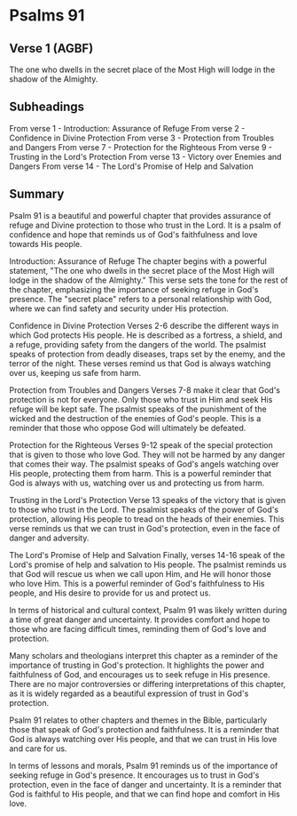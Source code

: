 # Psalms 91

## Verse 1 (AGBF)

The one who dwells in the secret place of the Most High will lodge in the shadow of the Almighty.

## Subheadings

From verse 1 - Introduction: Assurance of Refuge
From verse 2 - Confidence in Divine Protection
From verse 3 - Protection from Troubles and Dangers
From verse 7 - Protection for the Righteous
From verse 9 - Trusting in the Lord's Protection
From verse 13 - Victory over Enemies and Dangers
From verse 14 - The Lord's Promise of Help and Salvation

## Summary

Psalm 91 is a beautiful and powerful chapter that provides assurance of refuge and Divine protection to those who trust in the Lord. It is a psalm of confidence and hope that reminds us of God's faithfulness and love towards His people.

Introduction: Assurance of Refuge
The chapter begins with a powerful statement, "The one who dwells in the secret place of the Most High will lodge in the shadow of the Almighty." This verse sets the tone for the rest of the chapter, emphasizing the importance of seeking refuge in God's presence. The "secret place" refers to a personal relationship with God, where we can find safety and security under His protection.

Confidence in Divine Protection
Verses 2-6 describe the different ways in which God protects His people. He is described as a fortress, a shield, and a refuge, providing safety from the dangers of the world. The psalmist speaks of protection from deadly diseases, traps set by the enemy, and the terror of the night. These verses remind us that God is always watching over us, keeping us safe from harm.

Protection from Troubles and Dangers
Verses 7-8 make it clear that God's protection is not for everyone. Only those who trust in Him and seek His refuge will be kept safe. The psalmist speaks of the punishment of the wicked and the destruction of the enemies of God's people. This is a reminder that those who oppose God will ultimately be defeated.

Protection for the Righteous
Verses 9-12 speak of the special protection that is given to those who love God. They will not be harmed by any danger that comes their way. The psalmist speaks of God's angels watching over His people, protecting them from harm. This is a powerful reminder that God is always with us, watching over us and protecting us from harm.

Trusting in the Lord's Protection
Verse 13 speaks of the victory that is given to those who trust in the Lord. The psalmist speaks of the power of God's protection, allowing His people to tread on the heads of their enemies. This verse reminds us that we can trust in God's protection, even in the face of danger and adversity.

The Lord's Promise of Help and Salvation
Finally, verses 14-16 speak of the Lord's promise of help and salvation to His people. The psalmist reminds us that God will rescue us when we call upon Him, and He will honor those who love Him. This is a powerful reminder of God's faithfulness to His people, and His desire to provide for us and protect us.

In terms of historical and cultural context, Psalm 91 was likely written during a time of great danger and uncertainty. It provides comfort and hope to those who are facing difficult times, reminding them of God's love and protection.

Many scholars and theologians interpret this chapter as a reminder of the importance of trusting in God's protection. It highlights the power and faithfulness of God, and encourages us to seek refuge in His presence. There are no major controversies or differing interpretations of this chapter, as it is widely regarded as a beautiful expression of trust in God's protection.

Psalm 91 relates to other chapters and themes in the Bible, particularly those that speak of God's protection and faithfulness. It is a reminder that God is always watching over His people, and that we can trust in His love and care for us.

In terms of lessons and morals, Psalm 91 reminds us of the importance of seeking refuge in God's presence. It encourages us to trust in God's protection, even in the face of danger and uncertainty. It is a reminder that God is faithful to His people, and that we can find hope and comfort in His love.